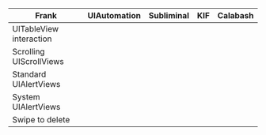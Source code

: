 | Frank | UIAutomation | Subliminal | KIF | Calabash |
|-------|--------------|------------|-----|----------|
| UITableView interaction | | | | |
| Scrolling UIScrollViews | | | | |
| Standard UIAlertViews | | | | |
| System UIAlertViews | | | | |
| Swipe to delete | | | | |
